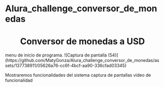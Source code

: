 # Alura_challenge_conversor_de_monedas
<h1 align="center"> Conversor de monedas a USD </h1>
menu de inicio de programa.
![Captura de pantalla (54)](https://github.com/MatyGonza/Alura_challenge_conversor_de_monedas/assets/137738911/05626a76-cc6f-4bcf-aa90-336cfad03345)


Mostraremos funcionalidades del sistema
captura de pantallas
video de funcionalidad
